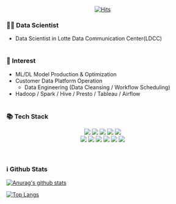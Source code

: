  <div align=center>
	
  [![Hits](https://hits.seeyoufarm.com/api/count/incr/badge.svg?url=https%3A%2F%2Fgithub.com%2Fzzsza)](https://hits.seeyoufarm.com) 
	
  </div>
  
### 👨‍💻 Data Scientist
- Data Scientist in Lotte Data Communication Center(LDCC)
</br></br>

### 🤔 Interest
- ML/DL Model Production & Optimization
- Customer Data Platform Operation
  - Data Engineering (Data Cleansing / Workflow Scheduling)
- Hadoop / Spark / Hive / Presto / Tableau / Airflow
</br></br>

### 📚 Tech Stack
<div align=center>    
<img src="https://img.shields.io/badge/python-3776AB?style=for-the-badge&logo=python&logoColor=white"> 
<img src="https://img.shields.io/badge/scikit-learn-F7931E?style=for-the-badge&logo=scikit-learn&logoColor=white"> 
<img src="https://img.shields.io/badge/tensorflow-FF6F00?style=for-the-badge&logo=tensorflow&logoColor=white"> 
<img src="https://img.shields.io/badge/pytorch-EE4C2C?style=for-the-badge&logo=pytorch&logoColor=white"> 
<img src="https://img.shields.io/badge/apachespark-E25A1C?style=for-the-badge&logo=apachespark&logoColor=white">
</br>
<img src="https://img.shields.io/badge/mysql-4479A1?style=for-the-badge&logo=mysql&logoColor=white">
<img src="https://img.shields.io/badge/postgresql-4169E1?style=for-the-badge&logo=postgresql&logoColor=white">
<img src="https://img.shields.io/badge/presto-5890FF?style=for-the-badge&logo=presto&logoColor=white">
<img src="https://img.shields.io/badge/apachehive-FDEE21?style=for-the-badge&logo=apachehive&logoColor=white">
<img src="https://img.shields.io/badge/apachehadoop-66CCFF?style=for-the-badge&logo=apachehadoop&logoColor=white">
<img src="https://img.shields.io/badge/tableau-E97627?style=for-the-badge&logo=tableau&logoColor=white">
</div>
</br></br>

### ℹ️ Github Stats
[![Anurag's github stats](https://github-readme-stats.vercel.app/api?username=seonwook97)](https://github.com/anuraghazra/github-readme-stats)

[![Top Langs](https://github-readme-stats.vercel.app/api/top-langs/?username=seonwook97&layout=compact)](https://github.com/anuraghazra/github-readme-stats)


